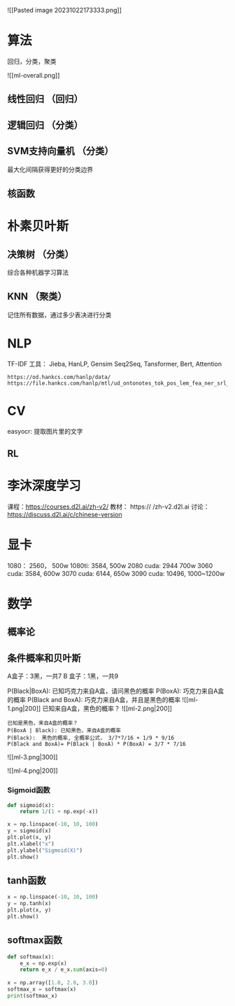 ![[Pasted image 20231022173333.png]]


# 算法
回归，分类，聚类

![[ml-overall.png]]

## 线性回归 （回归）



## 逻辑回归 （分类）




## SVM支持向量机  （分类）
最大化间隔获得更好的分类边界

## 核函数


# 朴素贝叶斯

## 决策树 （分类）
综合各种机器学习算法
 
## KNN  （聚类）
记住所有数据，通过多少表决进行分类






# NLP

TF-IDF
工具： Jieba, HanLP, Gensim
Seq2Seq, Tansformer, Bert, Attention


```text
https://od.hankcs.com/hanlp/data/
https://file.hankcs.com/hanlp/mtl/ud_ontonotes_tok_pos_lem_fea_ner_srl_dep_sdp_con_xlm_base_20220608_003435.zip
```


# CV
easyocr: 提取图片里的文字

## RL


# 李沐深度学习
课程：https://courses.d2l.ai/zh-v2/
教材： https:// /zh-v2.d2l.ai
讨论： https://discuss.d2l.ai/c/chinese-version


# 显卡
1080： 2560， 500w
1080ti: 3584, 500w
2080 cuda: 2944 700w
3060  cuda: 3584, 600w
3070  cuda: 6144, 650w
3090  cuda: 10496, 1000~1200w



# 数学
## 概率论

## 条件概率和贝叶斯

A盒子：3黑，一共7
B 盒子：1黑，一共9

P(Black|BoxA):  已知巧克力来自A盒，请问黑色的概率
P(BoxA):  巧克力来自A盒的概率
P(Black and BoxA):  巧克力来自A盒，并且是黑色的概率
![[ml-1.png|200]]
已知来自A盒，黑色的概率？
![[ml-2.png|200]]

```
已知是黑色，来自A盒的概率？
P(BoxA | Black): 已知黑色，来自A盒的概率
P(Black):  黑色的概率, 全概率公式， 3/7*7/16 + 1/9 * 9/16
P(Black and BoxA)= P(Black | BoxA) * P(BoxA) = 3/7 * 7/16
```

![[ml-3.png|300]]


![[ml-4.png|200]]

### Sigmoid函数

```python
def sigmoid(x):  
    return 1/(1 + np.exp(-x))

x = np.linspace(-10, 10, 100)  
y = sigmoid(x)  
plt.plot(x, y)  
plt.xlabel("x")  
plt.ylabel("Sigmoid(X)")  
plt.show()

```

## tanh函数
```python
x = np.linspace(-10, 10, 100)
y = np.tanh(x)
plt.plot(x, y)
plt.show()
```


## softmax函数
``` python
def softmax(x):
	e_x = np.exp(x)
	return e_x / e_x.sum(axis=0)
	
x = np.array([1.0, 2.0, 3.0])
softmax_x = softmax(x)
print(softmax_x)

